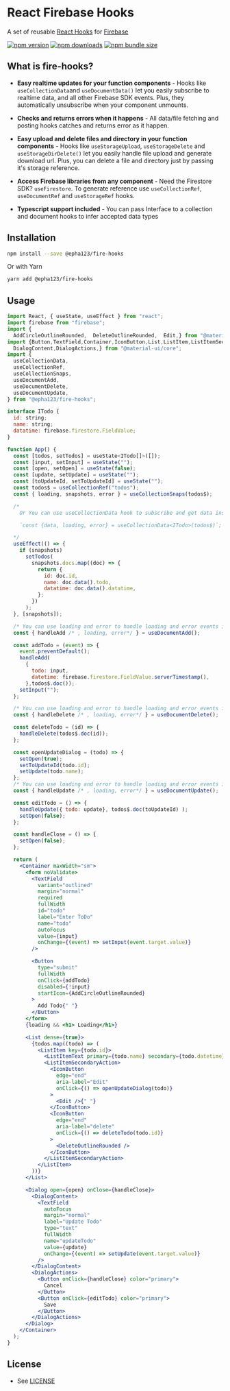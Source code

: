 # React Firebase Hooks

A set of reusable [React Hooks](https://reactjs.org/docs/hooks-intro.html) for [Firebase](https://firebase.google.com/)

[![npm version](https://img.shields.io/npm/v/@epha123/fire-hooks?style=flat-square)](https://www.npmjs.com/package/@epha123/fire-hooks)
[![npm downloads](https://img.shields.io/npm/dw/@epha123/fire-hooks?style=flat-square)](https://www.npmjs.com/package/@epha123/fire-hooks)
[![npm bundle size](https://img.shields.io/bundlephobia/minzip/@epha123/fire-hooks?style=flat-square)](https://www.github.com/ephremdeme/fire-hooks)

## What is fire-hooks?

- **Easy realtime updates for your function components** - Hooks
  like `useCollectionData`and `useDocumentData()` let you easily subscribe to
  realtime data, and all other Firebase SDK events. Plus, they automatically unsubscribe when your component unmounts.

- **Checks and returns errors when it happens** - All data/file fetching and posting hooks catches
  and returns error as it happen.

- **Easy upload and delete files and directory in your function components** - Hooks
  like `useStorageUpload`, `useStorageDelete` and `useStorageDirDelete()` let you easily handle file upload and generate download url. Plus, you can delete a file and directory just by passing it's storage reference.

- **Access Firebase libraries from any component** - Need the Firestore SDK? `useFirestore`. To generate
  reference use `useCollectionRef`, `useDocumentRef` and `useStorageRef` hooks.

- **Typescript support included** - You can
  pass Interface to a collection and document hooks to infer accepted data types

## Installation

```bash
npm install --save @epha123/fire-hooks
```

Or with Yarn

```bash
yarn add @epha123/fire-hooks
```

## Usage

```jsx
import React, { useState, useEffect } from "react";
import firebase from "firebase";
import {
  AddCircleOutlineRounded,  DeleteOutlineRounded,  Edit,} from "@material-ui/icons";
import {Button,TextField,Container,IconButton,List,ListItem,ListItemSecondaryAction,ListItemText,Dialog,
  DialogContent,DialogActions,} from "@material-ui/core";
import {
  useCollectionData,
  useCollectionRef,
  useCollectionSnaps,
  useDocumentAdd,
  useDocumentDelete,
  useDocumentUpdate,
} from "@epha123/fire-hooks";

interface ITodo {
  id: string;
  name: string;
  datatime: firebase.firestore.FieldValue;
}

function App() {
  const [todos, setTodos] = useState<ITodo[]>([]);
  const [input, setInput] = useState("");
  const [open, setOpen] = useState(false);
  const [update, setUpdate] = useState("");
  const [toUpdateId, setToUpdateId] = useState("");
  const todos$ = useCollectionRef("todos");
  const { loading, snapshots, error } = useCollectionSnaps(todos$);

  /*
    Or You can use useCollectionData hook to subscribe and get data instead of snapshots

    `const {data, loading, error} = useCollectionData<ITodo>(todos$)`;

  */
  useEffect(() => {
    if (snapshots)
      setTodos(
        snapshots.docs.map((doc) => {
          return {
            id: doc.id,
            name: doc.data().todo,
            datatime: doc.data().datatime,
          };
        })
      );
  }, [snapshots]);

  /* You can use loading and error to handle loading and error events if you want */
  const { handleAdd /* , loading, error*/ } = useDocumentAdd();

  const addTodo = (event) => {
    event.preventDefault();
    handleAdd(
      {
        todo: input,
        datetime: firebase.firestore.FieldValue.serverTimestamp(),
      },todos$.doc());
    setInput("");
  };

  /* You can use loading and error to handle loading and error events if you want */
  const { handleDelete /* , loading, error*/ } = useDocumentDelete();

  const deleteTodo = (id) => {
    handleDelete(todos$.doc(id));
  };

  const openUpdateDialog = (todo) => {
    setOpen(true);
    setToUpdateId(todo.id);
    setUpdate(todo.name);
  };
  /* You can use loading and error to handle loading and error events if you want */
  const { handleUpdate /* , loading, error*/ } = useDocumentUpdate();

  const editTodo = () => {
    handleUpdate({ todo: update}, todos$.doc(toUpdateId) );
    setOpen(false);
  };

  const handleClose = () => {
    setOpen(false);
  };

  return (
    <Container maxWidth="sm">
      <form noValidate>
        <TextField
          variant="outlined"
          margin="normal"
          required
          fullWidth
          id="todo"
          label="Enter ToDo"
          name="todo"
          autoFocus
          value={input}
          onChange={(event) => setInput(event.target.value)}
        />

        <Button
          type="submit"
          fullWidth
          onClick={addTodo}
          disabled={!input}
          startIcon={AddCircleOutlineRounded}
        >
          Add Todo{" "}
        </Button>
      </form>
      {loading && <h1> Loading</h1>}

      <List dense={true}>
        {todos.map((todo) => (
          <ListItem key={todo.id}>
            <ListItemText primary={todo.name} secondary={todo.datetime} />
            <ListItemSecondaryAction>
              <IconButton
                edge="end"
                aria-label="Edit"
                onClick={() => openUpdateDialog(todo)}
              >
                <Edit />{" "}
              </IconButton>
              <IconButton
                edge="end"
                aria-label="delete"
                onClick={() => deleteTodo(todo.id)}
              >
                <DeleteOutlineRounded />
              </IconButton>
            </ListItemSecondaryAction>
          </ListItem>
        ))}
      </List>

      <Dialog open={open} onClose={handleClose}>
        <DialogContent>
          <TextField
            autoFocus
            margin="normal"
            label="Update Todo"
            type="text"
            fullWidth
            name="updateTodo"
            value={update}
            onChange={(event) => setUpdate(event.target.value)}
          />
        </DialogContent>
        <DialogActions>
          <Button onClick={handleClose} color="primary">
            Cancel
          </Button>
          <Button onClick={editTodo} color="primary">
            Save
          </Button>
        </DialogActions>
      </Dialog>
    </Container>
  );
}
```

## License

- See [LICENSE](/LICENSE)
